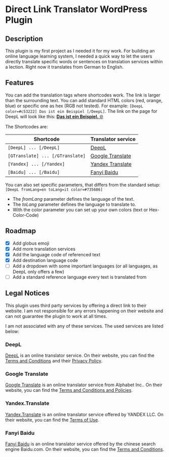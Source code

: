 # Direct Link Translator WordPress Plugin

## Description
This plugin is my first project as I needed it for my work. For building an online language learning system, I needed a quick way to let the users directly translate specific words or sentences on translation services within a lection. 
Right now it translates from German to English.   

## Features
You can add the translation tags where shortcodes work. The link is larger than the surrounding text. You can add standard HTML colors (red, orange, blue) or specific one as hex (RGB not tested). For example:
`[DeepL color=#c53222] Das ist ein Beispiel [/DeepL]`. The link on the page for DeepL will look like this: [**Das ist ein Beispiel.** 🌐](https://www.deepl.com/en/translator#de/en/Das%20ist%20ein%20Beispiel.)

The Shortcodes are:

Shortcode | Translator service
------------ | -------------
`[DeepL] ... [/DeepL]` | [DeepL](https://www.deepl.com/)
`[GTranslate] ... [/GTranslate]` | [Google Translate](https://translate.google.com/)
`[Yandex] ... [/Yandex]` | [Yandex Translate](https://translate.yandex.com/)
`[Baidu] ... [/Baidu]` | [Fanyi Baidu](https://fanyi.baidu.com/)

You can also set specific parameters, that differs from the standard setup:
`[DeepL fromLang=en toLang=it color=#735686]`
- The *fromLang* parameter defines the language of the text.
- The *toLang* parameter defines the language to translate to.
- With the color parameter you can set up your own colors (text or Hex-Color-Code)

## Roadmap
- [x] Add globus emoji
- [x] Add more translation services
- [X] Add the language code of referenced text
- [X] Add destination language code
- [ ] Add a dropdown with some important languages (or all languages, as DeepL only offers a few)
- [ ] Add a standard reference language every text is translated from

## Legal Notices

This plugin uses third party services by offering a direct link to their website. I am not responsible for any errors happening on their website and can not guarantee the plugin to work at all times.

I am not associated with any of these services. The used services are listed below:

### DeepL
[DeepL](https://deepl.com) is an online translator service. On their website, you can find the [Terms and Conditions](https://www.deepl.com/pro-license#free) and their [Privacy Policy](https://www.deepl.com/privacy/).
### Google Translate
[Google Translate](https://deepl.com) is an online translator service from Alphabet Inc.. On their website, you can find the [Terms and Conditions and Policies](https://policies.google.com/).
### Yandex.Translate
[Yandex.Translate](https://deepl.com) is an online translator service offered by YANDEX LLC. On their website, you can find the [Terms of Use](https://yandex.com/legal/translate_termsofuse/).
### Fanyi Baidu
[Fanyi Baidu](https://deepl.com) is an online translator service offered by the chinese search engine Baidu.com. On their website, you can find the [Terms and Conditions](http://www.baidu.com/duty/).